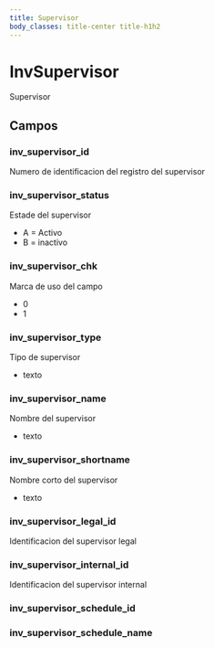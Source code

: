 ```yaml
---
title: Supervisor
body_classes: title-center title-h1h2
---
```


# InvSupervisor 
Supervisor


## Campos 
### inv_supervisor_id
Numero de identificacion del registro del supervisor


### inv_supervisor_status
Estade del supervisor
- A = Activo
- B = inactivo
 

### inv_supervisor_chk
Marca de uso del campo 
- 0
- 1

### inv_supervisor_type 
Tipo de supervisor 
- texto

### inv_supervisor_name
Nombre del supervisor
- texto 

### inv_supervisor_shortname
Nombre corto del supervisor 
- texto 

### inv_supervisor_legal_id 
Identificacion del supervisor legal


### inv_supervisor_internal_id
Identificacion del supervisor internal

### inv_supervisor_schedule_id


### inv_supervisor_schedule_name 